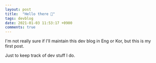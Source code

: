 ```yaml
---
layout: post
title:  "Hello there 👋"
tags: devblog
date: 2021-01-03 11:53:17 +0900
comments: true
---
```

I'm not really sure if I'll maintain this dev blog in Eng or Kor, but this is my first post.

Just to keep track of dev stuff I do.